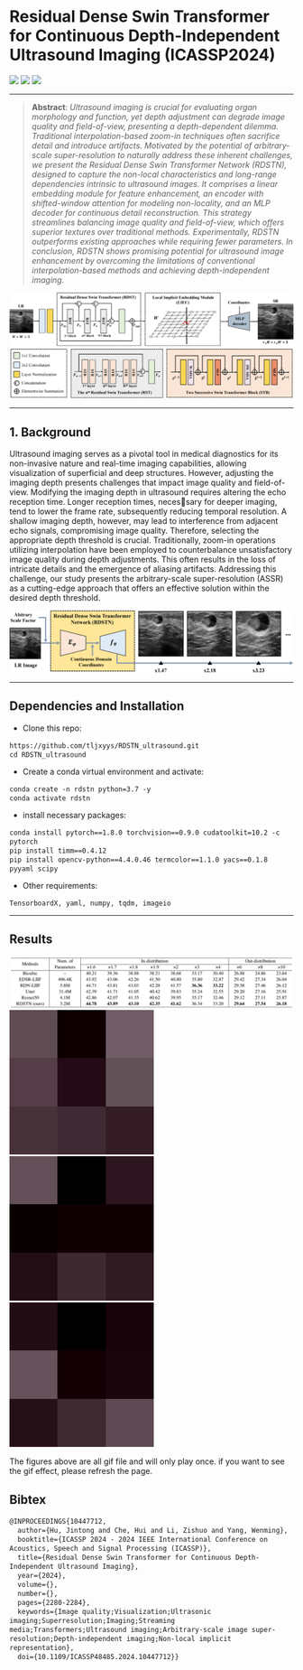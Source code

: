 # Residual Dense Swin Transformer for Continuous Depth-Independent Ultrasound Imaging (ICASSP2024)
[![](https://img.shields.io/badge/Project-Page-green.svg)](https://github.com/tljxyys/RDSTN_ultrasound) [![](https://img.shields.io/badge/Paper-ArXiv-red.svg)](https://arxiv.org/abs/2403.16384) [![](https://img.shields.io/badge/Dataset-BUSI-blue.svg)](https://www.kaggle.com/datasets/aryashah2k/breast-ultrasound-images-dataset)
***
>**Abstract**: _Ultrasound imaging is crucial for evaluating organ morphology and function, yet depth adjustment can degrade image quality and field-of-view, presenting a depth-dependent dilemma. 
Traditional interpolation-based zoom-in techniques often sacrifice detail and introduce artifacts. Motivated by the potential of arbitrary-scale super-resolution to naturally address these 
inherent challenges, we present the Residual Dense Swin Transformer Network (RDSTN), designed to capture the non-local characteristics and long-range dependencies intrinsic to ultrasound images.
It comprises a linear embedding module for feature enhancement, an encoder with shifted-window attention for modeling non-locality, and an MLP decoder for continuous detail reconstruction. 
This strategy streamlines balancing image quality and field-of-view, which offers superior textures over traditional methods. Experimentally, RDSTN outperforms existing approaches while requiring 
fewer parameters. In conclusion, RDSTN shows promising potential for ultrasound image enhancement by overcoming the limitations of conventional interpolation-based methods and achieving depth-independent imaging._
>

![image](https://github.com/tljxyys/RDSTN_ultrasound/blob/main/fig/Figure%202.png)
***

## 1. Background
Ultrasound imaging serves as a pivotal tool in medical diagnostics for its non-invasive nature and real-time imaging capabilities, allowing visualization of superficial and deep structures. However, adjusting the imaging depth presents challenges that impact image quality and field-of-view. Modifying the imaging depth in ultrasound requires altering the echo reception time. Longer reception times, necessary for deeper imaging, tend to lower the frame rate, subsequently reducing temporal resolution. A shallow imaging depth, however, may lead to interference from adjacent echo signals, compromising image quality. Therefore, selecting the appropriate depth threshold is crucial. Traditionally, zoom-in operations utilizing interpolation have been employed to counterbalance unsatisfactory image quality during depth adjustments. This often results in the loss of intricate details and the emergence of aliasing artifacts. Addressing this challenge, our study presents the arbitrary-scale super-resolution (ASSR) as a cutting-edge approach that offers an effective solution within the desired depth threshold.

![image](https://github.com/tljxyys/RDSTN_ultrasound/blob/main/fig/Figure%201.png)
***

## Dependencies and Installation
* Clone this repo:
```
https://github.com/tljxyys/RDSTN_ultrasound.git
cd RDSTN_ultrasound
```
* Create a conda virtual environment and activate:
```
conda create -n rdstn python=3.7 -y
conda activate rdstn
```
* install necessary packages:
```
conda install pytorch==1.8.0 torchvision==0.9.0 cudatoolkit=10.2 -c pytorch
pip install timm==0.4.12
pip install opencv-python==4.4.0.46 termcolor==1.1.0 yacs==0.1.8 pyyaml scipy
```
* Other requirements:
```
TensorboardX, yaml, numpy, tqdm, imageio
```
***
## Results
![image](https://github.com/tljxyys/RDSTN_ultrasound/blob/main/fig/Figure%203.png)
<img src="https://github.com/tljxyys/RDSTN_ultrasound/blob/main/fig/1215.gif" onload="this.onload=null;this.play();" /> <img src="https://github.com/tljxyys/RDSTN_ultrasound/blob/main/fig/1220.gif" onload="this.onload=null;this.play();" /> <img src="https://github.com/tljxyys/RDSTN_ultrasound/blob/main/fig/1222.gif" onload="this.onload=null;this.play();" />

The figures above are all gif file and will only play once. if you want to see the gif effect, please refresh the page.

## Bibtex
```
@INPROCEEDINGS{10447712,
  author={Hu, Jintong and Che, Hui and Li, Zishuo and Yang, Wenming},
  booktitle={ICASSP 2024 - 2024 IEEE International Conference on Acoustics, Speech and Signal Processing (ICASSP)}, 
  title={Residual Dense Swin Transformer for Continuous Depth-Independent Ultrasound Imaging}, 
  year={2024},
  volume={},
  number={},
  pages={2280-2284},
  keywords={Image quality;Visualization;Ultrasonic imaging;Superresolution;Imaging;Streaming media;Transformers;Ultrasound imaging;Arbitrary-scale image super-resolution;Depth-independent imaging;Non-local implicit representation},
  doi={10.1109/ICASSP48485.2024.10447712}}
```
